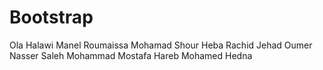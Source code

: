# Bootstrap

Ola Halawi
Manel Roumaissa
Mohamad Shour
Heba Rachid
Jehad Oumer
Nasser Saleh
Mohammad Mostafa Hareb
Mohamed Hedna
